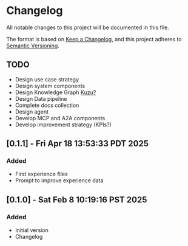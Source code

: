 <!-- markdownlint-disable MD024 -->
# Changelog

All notable changes to this project will be documented in this file.

The format is based on [Keep a Changelog](https://keepachangelog.com/en/1.0.0/),
and this project adheres to [Semantic Versioning](https://semver.org/spec/v2.0.0.html).

## TODO

- Design use case strategy
- Design system components
- Design Knowledge Graph [Kuzu?](https://kuzudb.com/)
- Design Data pipeline
- Complete docs collection
- Design agent
- Develop MCP and A2A components
- Develop improvement strategy (KPIs?)


## [0.1.1] - Fri Apr 18 13:53:33 PDT 2025

### Added

- First experience files
- Prompt to improve experience data


## [0.1.0] - Sat Feb  8 10:19:16 PST 2025

### Added

- Initial version
- Changelog


